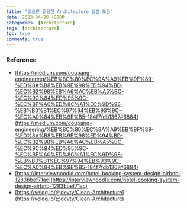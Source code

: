```yaml
---
title: "읽으면 유용한 Architecture 칼럼 모음"
date: 2023-04-28 +0800
categories: [Architecture]
tags: [architecture]
toc: true
comments: true
---
```


### Reference
- [https://medium.com/coupang-engineering/%EB%8C%80%EC%9A%A9%EB%9F%89-%ED%8A%B8%EB%9E%98%ED%94%BD-%EC%B2%98%EB%A6%AC%EB%A5%BC-%EC%9C%84%ED%95%9C-%EC%BF%A0%ED%8C%A1%EC%9D%98-%EB%B0%B1%EC%97%94%EB%93%9C-%EC%A0%84%EB%9E%B5-184f7fdb1367#6884](https://medium.com/coupang-engineering/%EB%8C%80%EC%9A%A9%EB%9F%89-%ED%8A%B8%EB%9E%98%ED%94%BD-%EC%B2%98%EB%A6%AC%EB%A5%BC-%EC%9C%84%ED%95%9C-%EC%BF%A0%ED%8C%A1%EC%9D%98-%EB%B0%B1%EC%97%94%EB%93%9C-%EC%A0%84%EB%9E%B5-184f7fdb1367#6884)
- [https://interviewnoodle.com/hotel-booking-system-design-airbnb-1283bbef71ac](https://interviewnoodle.com/hotel-booking-system-design-airbnb-1283bbef71ac)
- [https://velog.io/@devty/Clean-Architecture](https://velog.io/@devty/Clean-Architecture)